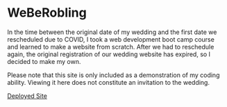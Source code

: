 # WeBeRobling

In the time between the original date of my wedding and the first date we rescheduled due to COVID, I took a web development boot camp course and learned to make a website from scratch. After we had to reschedule again, the original registration of our wedding website has expired, so I decided to make my own. 

Please note that this site is only included as a demonstration of my coding ability. Viewing it here does not constitute an invitation to the wedding.

[Deployed Site](http://weberobling.com/)
